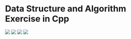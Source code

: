 # Data Structure and Algorithm Exercise in Cpp

![](https://travis-ci.org/andyhuzhill/DataStructureAndAlgorithum.svg?branch=master)
![](https://codecov.io/gh/andyhuzhill/DataStructureAndAlgorithumCpp/branch/master/graph/badge.sv)
![](https://img.shields.io/badge/language-cpp-blue.svg)
![](https://img.shields.io/badge/license-MIT-yellow.svg)
